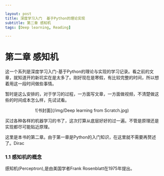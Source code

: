 ```yaml
---

layout: post
title: 深度学习入门  基于Python的理论实现
subtitle: 第二章 感知机
tags: [Deep learning, Reading]

---
```


<head>
    <script src="https://cdn.mathjax.org/mathjax/latest/MathJax.js?config=TeX-AMS-MML_HTMLorMML" type="text/javascript"></script>
    <script type="text/x-mathjax-config">
        MathJax.Hub.Config({
            tex2jax: {
            skipTags: ['script', 'noscript', 'style', 'textarea', 'pre'],
            inlineMath: [['$','$']]
            }
        });
    </script>
</head>


# 第二章 感知机

这一个系列是深度学习入门-基于Python的理论与实现的学习记录。看之前的文章，就知道开的新坑实在是太多了。刚好现在是寒假，有比较完整的时间，所以想着用这一段时间做些事情。

暂时是这么安排的，对于学习的过程，一方面写文章，一方面做视频，不清楚做这些的时间成本怎么样，先试试看。
<div style="text-align: center;">
![书封面](/img/Deep learning from Scratch.jpg)    
</div>

买过各种各样的机器学习的书了，这次打算从底层好好的过一遍。不管是原理还是实现都尽可能贴近原理。

这里是本书的第二章。由于第一章是Python的入门知识，在这里就不需要再赘述了。Dirac

### 1.1 感知机的概念

感知机(Perceptron),是由美国学者Frank Rosenblatt在1975年提出。


